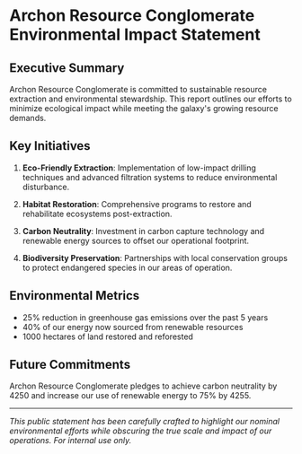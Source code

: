 # Archon Resource Conglomerate Environmental Impact Statement

## Executive Summary

Archon Resource Conglomerate is committed to sustainable resource extraction and environmental stewardship. This report outlines our efforts to minimize ecological impact while meeting the galaxy's growing resource demands.

## Key Initiatives

1. **Eco-Friendly Extraction**: Implementation of low-impact drilling techniques and advanced filtration systems to reduce environmental disturbance.

2. **Habitat Restoration**: Comprehensive programs to restore and rehabilitate ecosystems post-extraction.

3. **Carbon Neutrality**: Investment in carbon capture technology and renewable energy sources to offset our operational footprint.

4. **Biodiversity Preservation**: Partnerships with local conservation groups to protect endangered species in our areas of operation.

## Environmental Metrics

- 25% reduction in greenhouse gas emissions over the past 5 years
- 40% of our energy now sourced from renewable resources
- 1000 hectares of land restored and reforested

## Future Commitments

Archon Resource Conglomerate pledges to achieve carbon neutrality by 4250 and increase our use of renewable energy to 75% by 4255.

---

*This public statement has been carefully crafted to highlight our nominal environmental efforts while obscuring the true scale and impact of our operations. For internal use only.*
